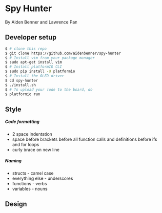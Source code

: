 # Spy Hunter

By Aiden Benner and Lawrence Pan

## Developer setup

```bash
$ # clone this repo
$ git clone https://github.com/aidenbenner/spy-hunter
$ # Install vim from your package manager
$ sudo apt-get install vim
$ # Install platformIO CLI
$ sudo pip install -U platformio
$ # Install the OLED driver
$ cd spy-hunter
$ ./install.sh
$ # To upload your code to the board, do
$ platformio run
```

## Style

##### Code formatting

* 2 space indentation
* space before brackets before all function calls and definitions before ifs and for loops
* curly brace on new line

##### Naming

* structs - camel case
* everything else - underscores
* functions - verbs
* variables - nouns

## Design
